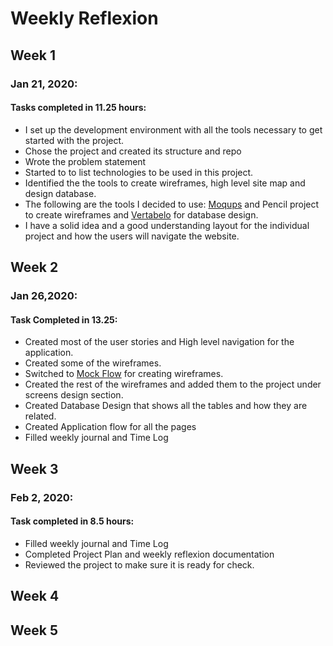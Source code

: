 # Weekly Reflexion

## Week 1
### Jan 21, 2020:

#### Tasks completed in 11.25 hours:
* I set up the development environment with all the tools necessary to get started with the project.
* Chose the project and created its structure and repo
* Wrote the problem statement
* Started to to list technologies to be used in this project.
* Identified the the tools to create wireframes, high level site map and design database.
* The following are the tools I decided to use:
[Moqups](https://moqups.com/) and Pencil project to create wireframes and [Vertabelo](https://vertabelo.com/)  for database design.
* I have a solid idea and a good understanding  layout for the individual project and how the users will navigate the 
website. 

## Week 2
### Jan 26,2020:

#### Task Completed in 13.25:

* Created most of the user stories  and High level navigation for the application.
* Created some of  the wireframes.
* Switched to [Mock Flow](https://mockflow.com/) for creating wireframes.   
* Created the rest of the wireframes and added them to the project under screens design section.
* Created Database Design that shows all the tables and how they are related.
* Created Application flow for all the pages
* Filled weekly journal and Time Log

## Week 3
### Feb 2, 2020:
#### Task completed in 8.5 hours: 

* Filled weekly journal and Time Log 
* Completed Project Plan and weekly reflexion documentation
* Reviewed the project to make sure it is ready for check.



## Week 4

## Week 5
